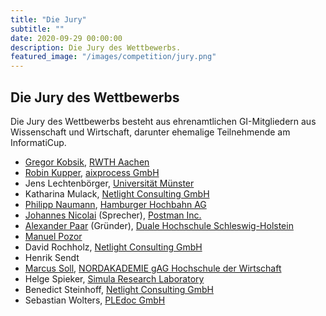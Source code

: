 ```yaml
---
title: "Die Jury"
subtitle: ""
date: 2020-09-29 00:00:00
description: Die Jury des Wettbewerbs.
featured_image: "/images/competition/jury.png"
---
```


## Die Jury des Wettbewerbs

Die Jury des Wettbewerbs besteht aus ehrenamtlichen GI-Mitgliedern aus Wissenschaft und Wirtschaft, darunter ehemalige Teilnehmende am InformatiCup.

- [Gregor Kobsik](https://github.com/GregorKobsik), [RWTH Aachen](https://www.rwth-aachen.de/)
- [Robin Kupper](https://github.com/DiddiZ), [aixprocess GmbH](https://www.aixprocess.de )
- Jens Lechtenbörger, [Universität Münster](https://www.wi.uni-muenster.de/de/institut/dbis/personen/jens-lechtenboerger)
- Katharina Mulack, [Netlight Consulting GmbH](https://www.netlight.com/)
- [Philipp Naumann](https://github.com/bitflipp), [Hamburger Hochbahn AG](https://www.hochbahn.de/)
- [Johannes Nicolai](https://github.com/jonico) (Sprecher), [Postman Inc.](https://www.postman.com/)
- [Alexander Paar](https://github.com/AlexPaar) (Gründer), [Duale Hochschule Schleswig-Holstein](https://www.dhsh.de/)
- [Manuel Pozor](https://github.com/ManuelPozor)
- David Rochholz, [Netlight Consulting GmbH](https://www.netlight.com/)
- Henrik Sendt
- [Marcus Soll](https://msoll.de/), [NORDAKADEMIE gAG Hochschule der Wirtschaft](https://www.nordakademie.de/)
- Helge Spieker, [Simula Research Laboratory](https://www.simula.no/)
- Benedict Steinhoff, [Netlight Consulting GmbH](https://www.netlight.com/)
- Sebastian Wolters, [PLEdoc GmbH](http://www.pledoc.de/)
